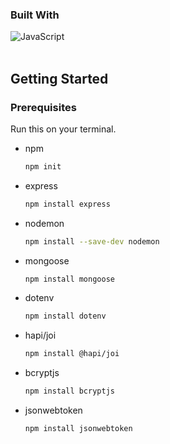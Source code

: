 ### Built With

![JavaScript](https://img.shields.io/badge/javascript-%23323330.svg?style=for-the-badge&logo=javascript&logoColor=%23F7DF1E)
<br><br>

<!-- GETTING STARTED -->
## Getting Started

### Prerequisites

Run this on your terminal.
* npm
  ```sh
  npm init
  ```
  
* express
  ```sh
  npm install express
  ```
  
* nodemon
  ```sh
  npm install --save-dev nodemon
  ```
  
* mongoose
  ```sh
  npm install mongoose
  ```
  
* dotenv
  ```sh
  npm install dotenv
  ```
  
* hapi/joi
  ```sh
  npm install @hapi/joi
  ```
  
* bcryptjs
  ```sh
  npm install bcryptjs
  ```
  
* jsonwebtoken
  ```sh
  npm install jsonwebtoken
  ```